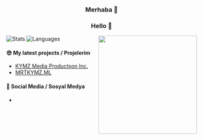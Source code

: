 <h3 align="center">Merhaba 👋</h3><h3 align="center">Hello 👋</h3>

<img align="right" src="https://cdn.kymzmediaproduction.xyz/img-cdn/kymz-apple-touch-icon.png" width="260">

![Stats](https://github-readme-stats.vercel.app/api/?username=MertKaymaz35&show_icons=true&include_all_commits=true&count_private=true)
![Languages](https://github-readme-stats.vercel.app/api/top-langs/?username=MertKaymaz35&layout=compact)

#### 😎  My latest projects / Projelerim
- [KYMZ Media Productşon Inc.](https://kymzmediaproduction.xyz/)
- [MRTKYMZ.ML](https://mrtkymz.ml)
#### 🙌  Social Media / Sosyal Medya

-
